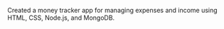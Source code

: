 Created a money tracker app for
managing expenses and income using
HTML, CSS, Node.js, and MongoDB.
